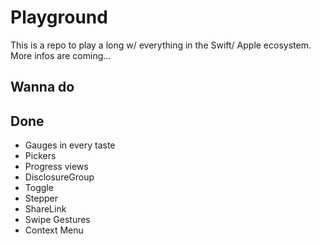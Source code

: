 # Playground

This is a repo to play a long w/ everything in the Swift/ Apple ecosystem.
More infos are coming...

## Wanna do

## Done

- Gauges in every taste
- Pickers
- Progress views
- DisclosureGroup
- Toggle
- Stepper
- ShareLink
- Swipe Gestures
- Context Menu
